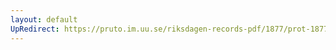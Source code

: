 ```yaml
---
layout: default
UpRedirect: https://pruto.im.uu.se/riksdagen-records-pdf/1877/prot-1877--ak--007/prot-1877--ak--007_004.pdf
---
```


